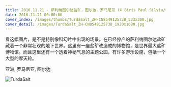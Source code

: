 ```yaml
---
title: 2016.11.21 - 萨利纳图尔达盐矿，图尔达，罗马尼亚 (© Biris Paul Silviu/Getty Images)
date: 2016.11.21 00:00:00
cover_index: /images/thumbs/TurdaSalt_ZH-CN8549125738_533x300.jpg
cover_detail: /images/TurdaSalt_ZH-CN8549125738_1920x1080.jpg
---
```


看这幅图片，是不是特别像科幻片中出现的场景。在已经停产的萨利纳图尔达盐矿藏着一个非常壮观的地下世界。这里有一座盐矿改造成的博物馆，是世界最大盐矿博物馆。而且这里还有一个透着神秘气息的主题公园，有许多游乐设施，包括一个大型的摩天轮。

亚洲, 罗马尼亚, 图尔达

![TurdaSalt](/images/TurdaSalt_ZH-CN8549125738_1920x1080.jpg)
